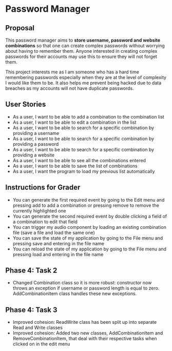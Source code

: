 # Password Manager

## Proposal

This password manager aims to **store username, password and website combinations** so that one can create complex passwords
without worrying about having to remember them. Anyone interested in creating complex passwords for their accounts may
use this to ensure they will not forget them. 

This project interests me as I am someone who has a hard time remembering passwords especially when they are at the 
level of complexity I would like them to be. It also helps me prevent being hacked due to data breaches as my accounts
will not have duplicate passwords.


## User Stories

- As a user, I want to be able to add a combination to the combination list
- As a user, I want to be able to edit a combination in the list
- As a user, I want to be able to search for a specific combination by providing a username
- As a user, I want to be able to search for a specific combination by providing a password
- As a user, I want to be able to search for a specific combination by providing a website
- As a user, I want to be able to see all the combinations entered
- As a user, I want to be able to save the list of combinations
- As a user, I want the program to load my previous list automatically

## Instructions for Grader

- You can generate the first required event by going to the Edit menu and pressing add to add a combination or 
pressing remove to remove the currently highlighted one
- You can generate the second required event by double clicking a field of a combination to edit that field
- You can trigger my audio component by loading an existing combination file (save a file and load the same one)
- You can save the state of my application by going to the File menu and pressing save and entering in the file name
- You can reload the state of my application by going to the File menu and pressing load and entering in the file name

## Phase 4: Task 2

- Changed Combination class so it is more robust: constructor now throws an exception if username or password length
is equal to zero. AddCombinationItem class handles these new exceptions.

## Phase 4: Task 3

- Improved cohesion: ReadWrite class has been split up into separate Read and Write classes
- Improved cohesion: Added two new classes, AddCombinationItem and RemoveCombinationItem, that deal with their respective
tasks when clicked on in the edit menu 